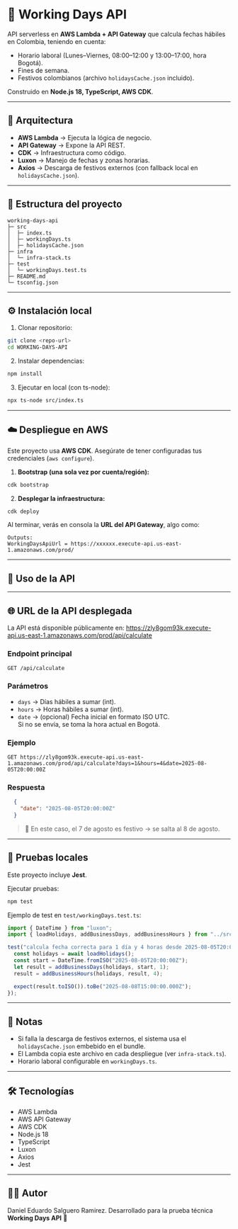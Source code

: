# 📅 Working Days API

API serverless en **AWS Lambda + API Gateway** que calcula fechas hábiles en Colombia, teniendo en cuenta:

- Horario laboral (Lunes–Viernes, 08:00–12:00 y 13:00–17:00, hora Bogotá).
- Fines de semana.
- Festivos colombianos (archivo `holidaysCache.json` incluido).

Construido en **Node.js 18, TypeScript, AWS CDK**.

---

## 🚀 Arquitectura

- **AWS Lambda** → Ejecuta la lógica de negocio.
- **API Gateway** → Expone la API REST.
- **CDK** → Infraestructura como código.
- **Luxon** → Manejo de fechas y zonas horarias.
- **Axios** → Descarga de festivos externos (con fallback local en `holidaysCache.json`).

---

## 📂 Estructura del proyecto

```
working-days-api
├─ src
│  ├─ index.ts
│  ├─ workingDays.ts
│  ├─ holidaysCache.json
├─ infra
│  └─ infra-stack.ts
├─ test
│  └─ workingDays.test.ts
├─ README.md
└─ tsconfig.json

```

---

## ⚙️ Instalación local

1. Clonar repositorio:

```bash
git clone <repo-url>
cd WORKING-DAYS-API
```

2. Instalar dependencias:

```bash
npm install
```

3. Ejecutar en local (con ts-node):

```bash
npx ts-node src/index.ts
```

---

## ☁️ Despliegue en AWS

Este proyecto usa **AWS CDK**. Asegúrate de tener configuradas tus credenciales (`aws configure`).

1. **Bootstrap (una sola vez por cuenta/región):**

```bash
cdk bootstrap
```

2. **Desplegar la infraestructura:**

```bash
cdk deploy
```

Al terminar, verás en consola la **URL del API Gateway**, algo como:

```
Outputs:
WorkingDaysApiUrl = https://xxxxxx.execute-api.us-east-1.amazonaws.com/prod/
```

---

## 🔗 Uso de la API

---
## 🌐 URL de la API desplegada

La API está disponible públicamente en: https://zly8gom93k.execute-api.us-east-1.amazonaws.com/prod/api/calculate

### Endpoint principal
```
GET /api/calculate
```

### Parámetros
- `days` → Días hábiles a sumar (int).
- `hours` → Horas hábiles a sumar (int).
- `date` → (opcional) Fecha inicial en formato ISO UTC.  
  Si no se envía, se toma la hora actual en Bogotá.

### Ejemplo
```
GET https://zly8gom93k.execute-api.us-east-1.amazonaws.com/prod/api/calculate?days=1&hours=4&date=2025-08-05T20:00:00Z
```

### Respuesta
```json
  {
    "date": "2025-08-05T20:00:00Z"
  }
```

> 📌 En este caso, el 7 de agosto es festivo → se salta al 8 de agosto.

---

## 🧪 Pruebas locales

Este proyecto incluye **Jest**.

Ejecutar pruebas:

```bash
npm test
```

Ejemplo de test en `test/workingDays.test.ts`:

```ts
import { DateTime } from "luxon";
import { loadHolidays, addBusinessDays, addBusinessHours } from "../src/workingDays";

test("calcula fecha correcta para 1 día y 4 horas desde 2025-08-05T20:00:00Z", async () => {
  const holidays = await loadHolidays();
  const start = DateTime.fromISO("2025-08-05T20:00:00Z");
  let result = addBusinessDays(holidays, start, 1);
  result = addBusinessHours(holidays, result, 4);

  expect(result.toISO()).toBe("2025-08-08T15:00:00.000Z");
});
```

---

## 📌 Notas

- Si falla la descarga de festivos externos, el sistema usa el `holidaysCache.json` embebido en el bundle.
- El Lambda copia este archivo en cada despliegue (ver `infra-stack.ts`).
- Horario laboral configurable en `workingDays.ts`.

---

## 🛠 Tecnologías

- AWS Lambda
- AWS API Gateway
- AWS CDK
- Node.js 18
- TypeScript
- Luxon
- Axios
- Jest

---

## 👨‍💻 Autor
Daniel Eduardo Salguero Ramirez.
Desarrollado para la prueba técnica **Working Days API** 🚀
